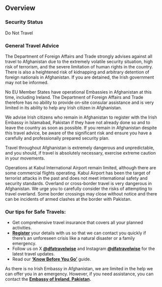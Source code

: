 ## Overview

### **Security Status**

Do Not Travel

### **General Travel Advice**

The Department of Foreign Affairs and Trade strongly advises against all travel to Afghanistan due to the extremely volatile security situation, high risk of terrorism, and the severe limitation of human rights in the country. There is also a heightened risk of kidnapping and arbitrary detention of foreign nationals in Afghanistan. If you are detained, the Irish government may not be informed.

No EU Member States have operational Embassies in Afghanistan at this time, including Ireland. The Department of Foreign Affairs and Trade therefore has no ability to provide on-site consular assistance and is very limited in its ability to help any Irish citizen in Afghanistan.

We advise Irish citizens who remain in Afghanistan to register with the Irish Embassy in Islamabad, Pakistan if they have not already done so and to leave the country as soon as possible. If you remain in Afghanistan despite this travel advice, be aware of the significant risk and ensure you have a carefully and professionally prepared security plan.

Travel throughout Afghanistan is extremely dangerous and unpredictable, and you should, if travel is absolutely necessary, exercise extreme caution in your movements.

Operations at Kabul International Airport remain limited, although there are some commercial flights operating. Kabul Airport has been the target of terrorist attacks in the past and does not meet international safety and security standards. Overland or cross-border travel is very dangerous in Afghanistan. We urge you to carefully consider the risks of attempting to travel overland. Some border crossings may close without notice and there can be incidents of armed clashes at the border with Pakistan.

### **Our tips for Safe Travels:**

* Get comprehensive travel insurance that covers all your planned activities.
* [**Register**](/en/dfa/overseas-travel/citizens-registration/) your details with us so that we can contact you quickly if there’s an unforeseen crisis like a natural disaster or a family emergency.
* Follow us on X [**@dfatravelwise**](https://x.com/dfatravelwise) and Instagram [**@dfatravelwise**](https://www.instagram.com/dfatravelwise/) for the latest travel updates.
* Read our [**‘Know Before You Go’**](/en/dfa/overseas-travel/know-before-you-go/) guide.

As there is no Irish Embassy in Afghanistan, we are limited in the help we can offer you in an emergency. However, if you need assistance, you can contact the [**Embassy of Ireland, Pakistan**](https://www.ireland.ie/en/islamabad/)**.**